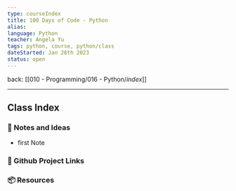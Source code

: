 ```yaml
---
type: courseIndex
title: 100 Days of Code - Python
alias: 
language: Python
teacher: Angela Yu
tags: python, course, python/class
dateStarted: Jan 28th 2023
status: open
---
```


back: [[010 - Programming/016 - Python/_index_]]

___



## Class Index




### 📜 Notes and Ideas

-   first Note



### 🔗 Github Project Links




### 📦 Resources
